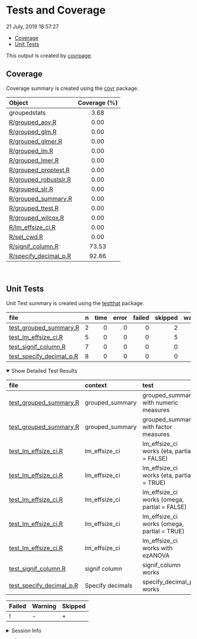 Tests and Coverage
================
21 July, 2019 18:57:27

  - [Coverage](#coverage)
  - [Unit Tests](#unit-tests)

This output is created by
[covrpage](https://github.com/metrumresearchgroup/covrpage).

## Coverage

Coverage summary is created using the
[covr](https://github.com/r-lib/covr) package.

| Object                                              | Coverage (%) |
| :-------------------------------------------------- | :----------: |
| groupedstats                                        |     3.68     |
| [R/grouped\_aov.R](../R/grouped_aov.R)              |     0.00     |
| [R/grouped\_glm.R](../R/grouped_glm.R)              |     0.00     |
| [R/grouped\_glmer.R](../R/grouped_glmer.R)          |     0.00     |
| [R/grouped\_lm.R](../R/grouped_lm.R)                |     0.00     |
| [R/grouped\_lmer.R](../R/grouped_lmer.R)            |     0.00     |
| [R/grouped\_proptest.R](../R/grouped_proptest.R)    |     0.00     |
| [R/grouped\_robustslr.R](../R/grouped_robustslr.R)  |     0.00     |
| [R/grouped\_slr.R](../R/grouped_slr.R)              |     0.00     |
| [R/grouped\_summary.R](../R/grouped_summary.R)      |     0.00     |
| [R/grouped\_ttest.R](../R/grouped_ttest.R)          |     0.00     |
| [R/grouped\_wilcox.R](../R/grouped_wilcox.R)        |     0.00     |
| [R/lm\_effsize\_ci.R](../R/lm_effsize_ci.R)         |     0.00     |
| [R/set\_cwd.R](../R/set_cwd.R)                      |     0.00     |
| [R/signif\_column.R](../R/signif_column.R)          |    73.53     |
| [R/specify\_decimal\_p.R](../R/specify_decimal_p.R) |    92.86     |

<br>

## Unit Tests

Unit Test summary is created using the
[testthat](https://github.com/r-lib/testthat) package.

| file                                                             | n | time | error | failed | skipped | warning | icon |
| :--------------------------------------------------------------- | -: | ---: | ----: | -----: | ------: | ------: | :--- |
| [test\_grouped\_summary.R](testthat/test_grouped_summary.R)      | 2 |    0 |     0 |      0 |       2 |       0 | \+   |
| [test\_lm\_effsize\_ci.R](testthat/test_lm_effsize_ci.R)         | 5 |    0 |     0 |      0 |       5 |       0 | \+   |
| [test\_signif\_column.R](testthat/test_signif_column.R)          | 7 |    0 |     0 |      0 |       0 |       0 |      |
| [test\_specify\_decimal\_p.R](testthat/test_specify_decimal_p.R) | 8 |    0 |     0 |      0 |       0 |       0 |      |

<details open>

<summary> Show Detailed Test Results </summary>

| file                                                                 | context          | test                                           | status  | n | time | icon |
| :------------------------------------------------------------------- | :--------------- | :--------------------------------------------- | :------ | -: | ---: | :--- |
| [test\_grouped\_summary.R](testthat/test_grouped_summary.R#L8)       | grouped\_summary | grouped\_summary with numeric measures         | SKIPPED | 1 |    0 | \+   |
| [test\_grouped\_summary.R](testthat/test_grouped_summary.R#L66)      | grouped\_summary | grouped\_summary with factor measures          | SKIPPED | 1 |    0 | \+   |
| [test\_lm\_effsize\_ci.R](testthat/test_lm_effsize_ci.R#L8)          | lm\_effsize\_ci  | lm\_effsize\_ci works (eta, partial = FALSE)   | SKIPPED | 1 |    0 | \+   |
| [test\_lm\_effsize\_ci.R](testthat/test_lm_effsize_ci.R#L131)        | lm\_effsize\_ci  | lm\_effsize\_ci works (eta, partial = TRUE)    | SKIPPED | 1 |    0 | \+   |
| [test\_lm\_effsize\_ci.R](testthat/test_lm_effsize_ci.R#L232)        | lm\_effsize\_ci  | lm\_effsize\_ci works (omega, partial = FALSE) | SKIPPED | 1 |    0 | \+   |
| [test\_lm\_effsize\_ci.R](testthat/test_lm_effsize_ci.R#L346)        | lm\_effsize\_ci  | lm\_effsize\_ci works (omega, partial = TRUE)  | SKIPPED | 1 |    0 | \+   |
| [test\_lm\_effsize\_ci.R](testthat/test_lm_effsize_ci.R#L459)        | lm\_effsize\_ci  | lm\_effsize\_ci works with ezANOVA             | SKIPPED | 1 |    0 | \+   |
| [test\_signif\_column.R](testthat/test_signif_column.R#L36)          | signif column    | signif\_column works                           | PASS    | 7 |    0 |      |
| [test\_specify\_decimal\_p.R](testthat/test_specify_decimal_p.R#L23) | Specify decimals | specify\_decimal\_p works                      | PASS    | 8 |    0 |      |

| Failed | Warning | Skipped |
| :----- | :------ | :------ |
| \!     | \-      | \+      |

</details>

<details>

<summary> Session Info </summary>

| Field    | Value                            |
| :------- | :------------------------------- |
| Version  | R version 3.6.1 (2019-07-05)     |
| Platform | x86\_64-w64-mingw32/x64 (64-bit) |
| Running  | Windows 10 x64 (build 16299)     |
| Language | English\_United States           |
| Timezone | America/New\_York                |

| Package  | Version |
| :------- | :------ |
| testthat | 2.1.1   |
| covr     | 3.2.1   |
| covrpage | 0.0.70  |

</details>

<!--- Final Status : skipped/warning --->
